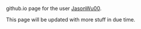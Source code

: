 github.io page for the user [JasonWu00](https://github.com/JasonWu00).

This page will be updated with more stuff in due time.